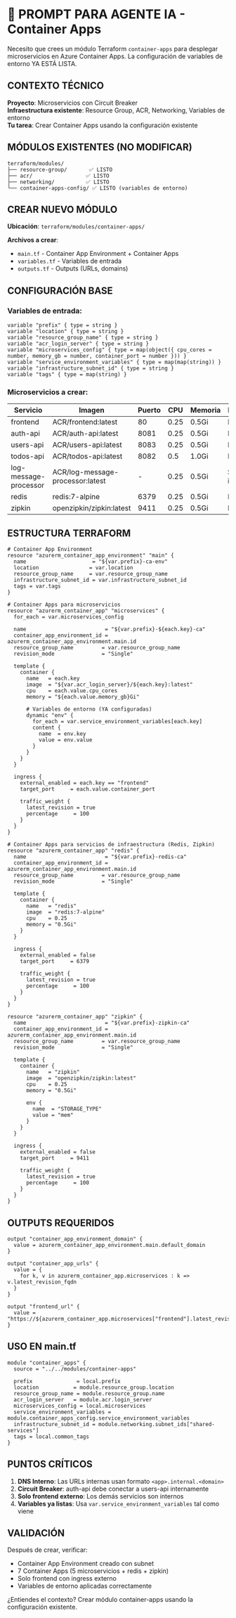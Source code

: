 # 🤖 PROMPT PARA AGENTE IA - Container Apps

Necesito que crees un módulo Terraform `container-apps` para desplegar microservicios en Azure Container Apps. La configuración de variables de entorno YA ESTÁ LISTA.

## CONTEXTO TÉCNICO

**Proyecto**: Microservicios con Circuit Breaker  
**Infraestructura existente**: Resource Group, ACR, Networking, Variables de entorno  
**Tu tarea**: Crear Container Apps usando la configuración existente  

## MÓDULOS EXISTENTES (NO MODIFICAR)

```
terraform/modules/
├── resource-group/       ✅ LISTO  
├── acr/                 ✅ LISTO
├── networking/          ✅ LISTO
└── container-apps-config/ ✅ LISTO (variables de entorno)
```

## CREAR NUEVO MÓDULO

**Ubicación**: `terraform/modules/container-apps/`

**Archivos a crear**:
- `main.tf` - Container App Environment + Container Apps
- `variables.tf` - Variables de entrada
- `outputs.tf` - Outputs (URLs, domains)

## CONFIGURACIÓN BASE

### Variables de entrada:
```hcl
variable "prefix" { type = string }
variable "location" { type = string }
variable "resource_group_name" { type = string }
variable "acr_login_server" { type = string }
variable "microservices_config" { type = map(object({ cpu_cores = number, memory_gb = number, container_port = number })) }
variable "service_environment_variables" { type = map(map(string)) }
variable "infrastructure_subnet_id" { type = string }
variable "tags" { type = map(string) }
```

### Microservicios a crear:

| Servicio | Imagen | Puerto | CPU | Memoria | Ingress |
|----------|--------|--------|-----|---------|---------|
| frontend | ACR/frontend:latest | 80 | 0.25 | 0.5Gi | Externo |
| auth-api | ACR/auth-api:latest | 8081 | 0.25 | 0.5Gi | Interno |
| users-api | ACR/users-api:latest | 8083 | 0.25 | 0.5Gi | Interno |
| todos-api | ACR/todos-api:latest | 8082 | 0.5 | 1.0Gi | Interno |
| log-message-processor | ACR/log-message-processor:latest | - | 0.25 | 0.5Gi | Sin ingress |
| redis | redis:7-alpine | 6379 | 0.25 | 0.5Gi | Interno |
| zipkin | openzipkin/zipkin:latest | 9411 | 0.25 | 0.5Gi | Interno |

## ESTRUCTURA TERRAFORM

```hcl
# Container App Environment
resource "azurerm_container_app_environment" "main" {
  name                     = "${var.prefix}-ca-env"
  location                = var.location
  resource_group_name     = var.resource_group_name
  infrastructure_subnet_id = var.infrastructure_subnet_id
  tags = var.tags
}

# Container Apps para microservicios
resource "azurerm_container_app" "microservices" {
  for_each = var.microservices_config
  
  name                         = "${var.prefix}-${each.key}-ca"
  container_app_environment_id = azurerm_container_app_environment.main.id
  resource_group_name         = var.resource_group_name
  revision_mode               = "Single"
  
  template {
    container {
      name   = each.key
      image  = "${var.acr_login_server}/${each.key}:latest"
      cpu    = each.value.cpu_cores
      memory = "${each.value.memory_gb}Gi"
      
      # Variables de entorno (YA configuradas)
      dynamic "env" {
        for_each = var.service_environment_variables[each.key]
        content {
          name  = env.key
          value = env.value
        }
      }
    }
  }
  
  ingress {
    external_enabled = each.key == "frontend"
    target_port     = each.value.container_port
    
    traffic_weight {
      latest_revision = true
      percentage     = 100
    }
  }
}

# Container Apps para servicios de infraestructura (Redis, Zipkin)
resource "azurerm_container_app" "redis" {
  name                         = "${var.prefix}-redis-ca"
  container_app_environment_id = azurerm_container_app_environment.main.id
  resource_group_name         = var.resource_group_name
  revision_mode               = "Single"
  
  template {
    container {
      name   = "redis"
      image  = "redis:7-alpine"
      cpu    = 0.25
      memory = "0.5Gi"
    }
  }
  
  ingress {
    external_enabled = false
    target_port     = 6379
    
    traffic_weight {
      latest_revision = true
      percentage     = 100
    }
  }
}

resource "azurerm_container_app" "zipkin" {
  name                         = "${var.prefix}-zipkin-ca"
  container_app_environment_id = azurerm_container_app_environment.main.id
  resource_group_name         = var.resource_group_name
  revision_mode               = "Single"
  
  template {
    container {
      name   = "zipkin"
      image  = "openzipkin/zipkin:latest"
      cpu    = 0.25
      memory = "0.5Gi"
      
      env {
        name  = "STORAGE_TYPE"
        value = "mem"
      }
    }
  }
  
  ingress {
    external_enabled = false
    target_port     = 9411
    
    traffic_weight {
      latest_revision = true
      percentage     = 100
    }
  }
}
```

## OUTPUTS REQUERIDOS

```hcl
output "container_app_environment_domain" {
  value = azurerm_container_app_environment.main.default_domain
}

output "container_app_urls" {
  value = {
    for k, v in azurerm_container_app.microservices : k => v.latest_revision_fqdn
  }
}

output "frontend_url" {
  value = "https://${azurerm_container_app.microservices["frontend"].latest_revision_fqdn}"
}
```

## USO EN main.tf

```hcl
module "container_apps" {
  source = "../../modules/container-apps"
  
  prefix              = local.prefix
  location           = module.resource_group.location
  resource_group_name = module.resource_group.name
  acr_login_server   = module.acr.login_server
  microservices_config = local.microservices
  service_environment_variables = module.container_apps_config.service_environment_variables
  infrastructure_subnet_id = module.networking.subnet_ids["shared-services"]
  tags = local.common_tags
}
```

## PUNTOS CRÍTICOS

1. **DNS Interno**: Las URLs internas usan formato `<app>.internal.<domain>`
2. **Circuit Breaker**: auth-api debe conectar a users-api internamente
3. **Solo frontend externo**: Los demás servicios son internos
4. **Variables ya listas**: Usa `var.service_environment_variables` tal como viene

## VALIDACIÓN

Después de crear, verificar:
- Container App Environment creado con subnet
- 7 Container Apps (5 microservicios + redis + zipkin)
- Solo frontend con ingress externo
- Variables de entorno aplicadas correctamente

¿Entiendes el contexto? Crear módulo container-apps usando la configuración existente.